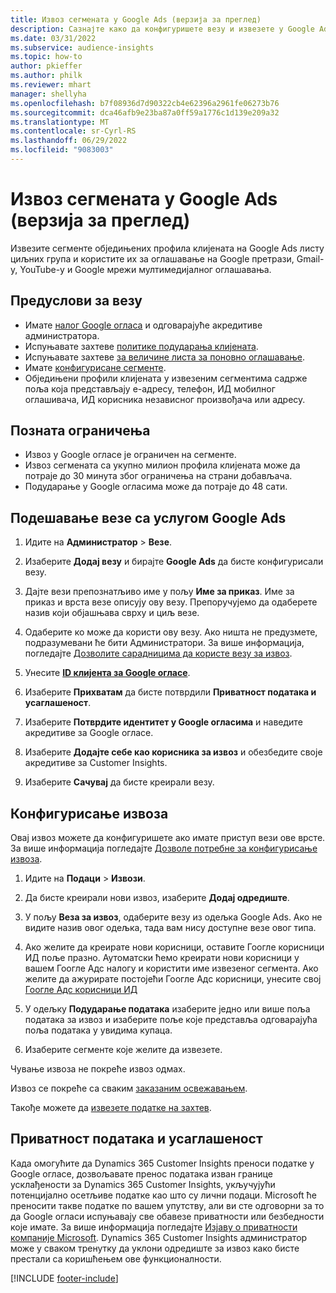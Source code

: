 ```yaml
---
title: Извоз сегмената у Google Ads (верзија за преглед)
description: Сазнајте како да конфигуришете везу и извезете у Google Ads.
ms.date: 03/31/2022
ms.subservice: audience-insights
ms.topic: how-to
author: pkieffer
ms.author: philk
ms.reviewer: mhart
manager: shellyha
ms.openlocfilehash: b7f08936d7d90322cb4e62396a2961fe06273b76
ms.sourcegitcommit: dca46afb9e23ba87a0ff59a1776c1d139e209a32
ms.translationtype: MT
ms.contentlocale: sr-Cyrl-RS
ms.lasthandoff: 06/29/2022
ms.locfileid: "9083003"
---
```

# <a name="export-segments-to-google-ads-preview"></a>Извоз сегмената у Google Ads (верзија за преглед)

Извезите сегменте обједињених профила клијената на Google Ads листу циљних група и користите их за оглашавање на Google претрази, Gmail-у, YouTube-у и Google мрежи мултимедијалног оглашавања. 


## <a name="prerequisites-for-connection"></a>Предуслови за везу

-   Имате [налог Google огласа](https://ads.google.com/) и одговарајуће акредитиве администратора.
-   Испуњавате захтеве [политике подударања клијената](https://support.google.com/adspolicy/answer/6299717).
-   Испуњавате захтеве [за величине листа за поновно оглашавање](https://support.google.com/google-ads/answer/7558048).
-   Имате [конфигурисане сегменте](segments.md).
-   Обједињени профили клијената у извезеним сегментима садрже поља која представљају е-адресу, телефон, ИД мобилног оглашивача, ИД корисника независног произвођача или адресу.

## <a name="known-limitations"></a>Позната ограничења

- Извоз у Google огласе је ограничен на сегменте.
- Извоз сегмената са укупно милион профила клијената може да потраје до 30 минута због ограничења на страни добављача. 
- Подударање у Google огласима може да потраје до 48 сати.

## <a name="set-up-connection-to-google-ads"></a>Подешавање везе са услугом Google Ads

1. Идите на **Администратор** > **Везе**.

1. Изаберите **Додај везу** и бирајте **Google Ads** да бисте конфигурисали везу.

1. Дајте вези препознатљиво име у пољу **Име за приказ**. Име за приказ и врста везе описују ову везу. Препоручујемо да одаберете назив који објашњава сврху и циљ везе.

1. Одаберите ко може да користи ову везу. Ако ништа не предузмете, подразумевани ће бити Администратори. За више информација, погледајте [Дозволите сарадницима да користе везу за извоз](connections.md#allow-contributors-to-use-a-connection-for-exports).

1. Унесите **[ID клијента за Google огласе](https://support.google.com/google-ads/answer/1704344)**.

1. Изаберите **Прихватам** да бисте потврдили **Приватност података и усаглашеност**.

1. Изаберите **Потврдите идентитет у Google огласима** и наведите акредитиве за Google огласе.

1. Изаберите **Додајте себе као корисника за извоз** и обезбедите своје акредитиве за Customer Insights.

1. Изаберите **Сачувај** да бисте креирали везу. 

## <a name="configure-an-export"></a>Конфигурисање извоза

Овај извоз можете да конфигуришете ако имате приступ вези ове врсте. За више информација погледајте [Дозволе потребне за конфигурисање извоза](export-destinations.md#set-up-a-new-export).

1. Идите на **Подаци** > **Извози**.

1. Да бисте креирали нови извоз, изаберите **Додај одредиште**.

1. У пољу **Веза за извоз**, одаберите везу из одељка Google Ads. Ако не видите назив овог одељка, тада вам нису доступне везе овог типа.

1. Ако желите да креирате нови корисници, оставите Гоогле корисници ИД поље празно. Аутоматски ћемо креирати нови корисници у вашем Гоогле Адс налогу и користити име извезеног сегмента. Ако желите да ажурирате постојећи Гоогле Адс корисници, унесите свој [Гоогле Адс корисници ИД](https://support.google.com/google-ads/answer/7558048?hl=en#:~:text=Audience%20lists%20is%20a%20section,Display%20Network%20through%20remarketing%20campaigns.)

1. У одељку **Подударање података** изаберите једно или више поља података за извоз и изаберите поље које представља одговарајућа поља података у увидима купаца.

1. Изаберите сегменте које желите да извезете. 

Чување извоза не покреће извоз одмах.

Извоз се покреће са сваким [заказаним освежавањем](system.md#schedule-tab). 

Такође можете да [извезете податке на захтев](export-destinations.md#run-exports-on-demand). 

## <a name="data-privacy-and-compliance"></a>Приватност података и усаглашеност

Када омогућите да Dynamics 365 Customer Insights преноси податке у Google огласе, дозвољавате пренос података изван границе усклађености за Dynamics 365 Customer Insights, укључујући потенцијално осетљиве податке као што су лични подаци. Microsoft ће преносити такве податке по вашем упутству, али ви сте одговорни за то да Google огласи испуњавају све обавезе приватности или безбедности које имате. За више информација погледајте [Изјаву о приватности компаније Microsoft](https://go.microsoft.com/fwlink/?linkid=396732).
Dynamics 365 Customer Insights администратор може у сваком тренутку да уклони одредиште за извоз како бисте престали са коришћењем ове функционалности.


[!INCLUDE [footer-include](includes/footer-banner.md)]
